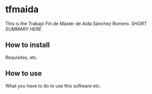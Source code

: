 # tfmaida

This is the Trabajo Fin de Máster de Aida Sánchez Romero.
*SHORT SUMMARY HERE*

## How to install 

Requisites, etc.

## How to use

What you have to do to use this software etc.

